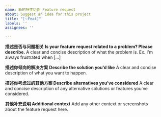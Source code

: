 ```yaml
---
name: 新的特性功能 Feature request
about: Suggest an idea for this project
title: "[✨Feat]"
labels: ''
assignees: ''

---
```


**描述是否与问题相关 Is your feature request related to a problem? Please describe.**
A clear and concise description of what the problem is. Ex. I'm always frustrated when [...]

**描述你倾向的解决方案 Describe the solution you'd like**
A clear and concise description of what you want to happen.

**描述你考虑过的其他方案 Describe alternatives you've considered**
A clear and concise description of any alternative solutions or features you've considered.

**其他补充说明 Additional context**
Add any other context or screenshots about the feature request here.
